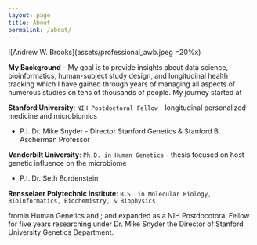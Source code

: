 ```yaml
---
layout: page
title: About
permalink: /about/
---
```

![Andrew W. Brooks](assets/professional_awb.jpeg =20%x)

**My Background** - My goal is to provide insights about data science, bioinformatics, human-subject study design, and longitudinal health tracking which I have gained through years of managing all aspects of numerous studies on tens of thousands of people. My journey started at 

**Stanford University**: `NIH Postdoctoral Fellow` - longitudinal personalized medicine and microbiomics
  * P.I. Dr. Mike Snyder - Director Stanford Genetics & Stanford B. Ascherman Professor

**Vanderbilt University**: `Ph.D. in Human Genetics` - thesis focused on host genetic influence on the microbiome
  * P.I. Dr. Seth Bordenstein 

**Rensselaer Polytechnic Institute**: `B.S. in Molecular Biology, Bioinformatics, Biochemistry, & Biophysics`

 fromin Human Genetics and ; and expanded as a NIH Postdocotoral Fellow for five years researching under Dr. Mike Snyder the Director of Stanford University Genetics Department.
